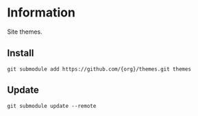 # Information

Site themes.

## Install

```
git submodule add https://github.com/{org}/themes.git themes
```

## Update

```
git submodule update --remote
```
